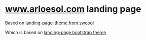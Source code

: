 # www.arloesol.com landing page

Based on [landing-page-theme from swcool](https://github.com/swcool/landing-page-theme)

Which is based on [landing-page bootstrap theme ](http://startbootstrap.com/templates/landing-page/)
